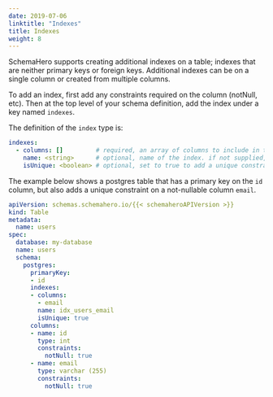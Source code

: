 ```yaml
---
date: 2019-07-06
linktitle: "Indexes"
title: Indexes
weight: 8
---
```


SchemaHero supports creating additional indexes on a table; indexes that are neither primary keys or foreign keys. Additional indexes can be on a single column or created from multiple columns.

To add an index, first add any constraints required on the column (notNull, etc). Then at the top level of your schema definition, add the index under a key named `indexes`.

The definition of the `index` type is:

```yaml
indexes:
  - columns: []         # required, an array of columns to include in the index
    name: <string>      # optional, name of the index. if not supplied, SchemaHero will generate
    isUnique: <boolean> # optional, set to true to add a unique constraint
```

The example below shows a postgres table that has a primary key on the `id` column, but also adds a unique constraint on a not-nullable column `email`.

```yaml
apiVersion: schemas.schemahero.io/{{< schemaheroAPIVersion >}}
kind: Table
metadata:
  name: users
spec:
  database: my-database
  name: users
  schema:
    postgres:
      primaryKey:
      - id
      indexes:
      - columns:
        - email
        name: idx_users_email
        isUnique: true
      columns:
      - name: id
        type: int
        constraints:
          notNull: true
      - name: email
        type: varchar (255)
        constraints:
          notNull: true
```
